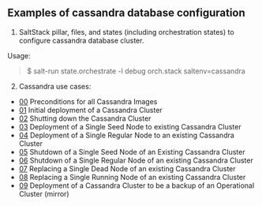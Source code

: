 Examples of cassandra database configuration
--------------------------------------------
1. SaltStack pillar, files, and states (including orchestration states) to configure cassandra database cluster.

Usage:
> $ salt-run state.orchestrate -l debug orch.stack saltenv=cassandra

2. Cassandra use cases:
- [00](use_cases/00.txt) Preconditions for all Cassandra Images
- [01](use_cases/01.txt) Initial deployment of a Cassandra Cluster
- [02](use_cases/02.txt) Shutting down the Cassandra Cluster
- [03](use_cases/03.txt) Deployment of a Single Seed Node to existing Cassandra Cluster
- [04](use_cases/04.txt) Deployment of a Single Regular Node to an existing Cassandra Cluster
- [05](use_cases/05.txt) Shutdown of a Single Seed Node of an Existing Cassandra Cluster
- [06](use_cases/06.txt) Shutdown of a Single Regular Node of an existing Cassandra Cluster
- [07](use_cases/07.txt) Replacing a Single Dead Node of an existing Cassandra Cluster
- [08](use_cases/08.txt) Replacing a Single Running Node of an existing Cassandra Cluster
- [09](use_cases/09.txt) Deployment of a Cassandra Cluster to be a backup of an Operational Cluster (mirror)
